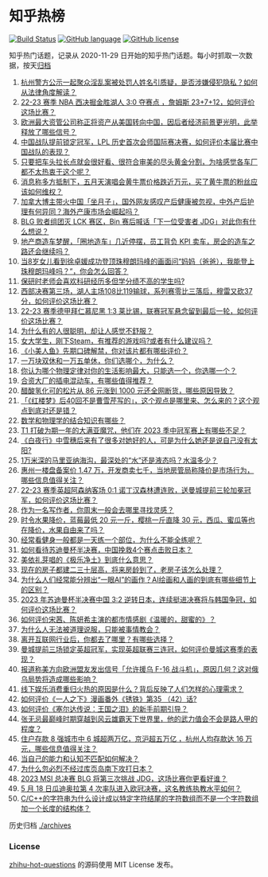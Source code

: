 # 知乎热榜
[![Build Status](https://github.com/ToWeLong/zhihu-hot-questions/workflows/CI/badge.svg)](https://github.com/ToWeLong/zhihu-hot-questions/actions)
[![GitHub language](https://img.shields.io/badge/language-golang-orange.svg)](https://golang.org/)
[![GitHub license](https://img.shields.io/github/license/ToWeLong/zhihu-hot-questions)](https://github.com/ToWeLong/zhihu-hot-questions/blob/main/LICENSE)

知乎热门话题，记录从 2020-11-29 日开始的知乎热门话题。每小时抓取一次数据，按天[归档](./archives)

<!-- BEGIN -->

1. [杭州警方公示一起聚众淫乱案被处罚人姓名引质疑，是否涉嫌侵犯隐私？如何从法律角度解读？](https://www.zhihu.com/question/602181559)
1. [22-23 赛季 NBA 西决掘金胜湖人 3:0 夺赛点 ，詹姆斯 23+7+12，如何评价这场比赛？](https://www.zhihu.com/question/602182408)
1. [欧洲最大资管公司称正将资产从美国转向中国，因后者经济前景更光明，此举释放了哪些信号？](https://www.zhihu.com/question/602056243)
1. [中国战队提前锁定冠军，LPL 历史首次会师国际赛决赛，如何评价本届比赛中国战队的表现？](https://www.zhihu.com/question/602131319)
1. [只要把车头拉长点就会很好看、很符合审美的尽头黄金分割，为啥感觉各车厂都不太热衷于这个呢？](https://www.zhihu.com/question/593501893)
1. [消息称多方抵制下，五月天演唱会黄牛票价格跌近万元，买了黄牛票的粉丝应该如何维权？](https://www.zhihu.com/question/601943204)
1. [加拿大博主带火中国「坐月子」，国外网友感叹产后健康被忽视，中外产后护理有何异同？海外产康市场会崛起吗？](https://www.zhihu.com/question/602093693)
1. [BLG 败者组团灭 LCK 赛区，Bin 赛后喊话「下一位受害者 JDG」对此你有什么想说？](https://www.zhihu.com/question/602137113)
1. [地产商造车梦醒，「圈地造车」几近停摆，员工背负 KPI 卖车，房企的造车之路还会继续吗？](https://www.zhihu.com/question/602183869)
1. [当8岁女儿看到徐卓媛成功登顶珠穆朗玛峰的画面问“妈妈（爸爸），我能登上珠穆朗玛峰吗？”，你会怎么回答？](https://www.zhihu.com/question/601230983)
1. [保研时老师会喜欢科研经历多但学分绩不高的学生吗?](https://www.zhihu.com/question/601069293)
1. [西部决赛第三场，湖人主场108比119输球，系列赛零比三落后，穆雷又砍37分，如何评价这场比赛？](https://www.zhihu.com/question/602193681)
1. [22-23 赛季德甲拜仁慕尼黑 1:3 莱比锡，联赛冠军悬念留到最后一轮，如何评价这场比赛？](https://www.zhihu.com/question/602150751)
1. [为什么有的人很聪明，却让人感觉不舒服？](https://www.zhihu.com/question/527001255)
1. [女大学生，刚下Steam，有推荐的游戏吗?或者有什么建议吗？](https://www.zhihu.com/question/586324918)
1. [《小美人鱼》先期口碑解禁，你对该片都有哪些评价？](https://www.zhihu.com/question/599947141)
1. [一万块双休和一万五单休，你们选哪个，为什么？](https://www.zhihu.com/question/399436444)
1. [你认为哪个物理定律对你的生活影响最大，只能选一个，你选哪一个？](https://www.zhihu.com/question/570415193)
1. [合资大厂的插电混动车，有哪些值得推荐？](https://www.zhihu.com/question/601715308)
1. [醋酸氢化可的松片从 86 元涨到 1000 元还全网断货，哪些原因导致？](https://www.zhihu.com/question/601956292)
1. [「《红楼梦》后40回不是曹雪芹写的」，这个观点是哪里来、怎么来的？这个观点到底对还是错？](https://www.zhihu.com/question/566595608)
1. [数学和物理学的结合知识有哪些？](https://www.zhihu.com/question/574211117)
1. [T1 打破为期一年的大满亚魔咒，他们在 2023 季中冠军赛上有哪些不足？](https://www.zhihu.com/question/602130085)
1. [《白夜行》中雪穗后来有了很多对她好的人，可是为什么她还是说自己没有太阳?](https://www.zhihu.com/question/459826042)
1. [1万米深的马里亚纳海沟，最深处的“水”还是液态吗？水温多少？](https://www.zhihu.com/question/601404211)
1. [惠州一楼盘备案价 1.47 万，开发商卖七千，当地房管局称降价是市场行为，哪些信息值得关注？](https://www.zhihu.com/question/602034551)
1. [22-23 赛季英超阿森纳客场 0:1 诺丁汉森林遭连败，送曼城提前三轮加冕冠军，如何评价这场比赛？](https://www.zhihu.com/question/602151403)
1. [作为一名写作者，你周末一般会去哪里寻找灵感？](https://www.zhihu.com/question/592775342)
1. [时令水果降价，蓝莓最低 20 元一斤，樱桃一斤直降 30 元，西瓜、蜜瓜等也在降价，水果自由来了吗？](https://www.zhihu.com/question/602034553)
1. [经常看健身一般都是一天练一个部位，为什么不能全练呢？](https://www.zhihu.com/question/39095086)
1. [如何看待苏迪曼杯半决赛，中国挽救4个赛点击败日本？](https://www.zhihu.com/question/602136410)
1. [美依礼芽唱的《极乐净土》到底什么意思？](https://www.zhihu.com/question/601044270)
1. [现在的房子都建二三十层高，将来房龄到了，老房子该怎么处理？](https://www.zhihu.com/question/440200131)
1. [为什么人们经常能分辨出“一眼AI”的画作？AI绘画和人画的到底有哪些细节上的区别？](https://www.zhihu.com/question/597129798)
1. [2023 年苏迪曼杯半决赛中国 3:2 逆转日本，连续挺进决赛将与韩国争冠，如何评价这场比赛？](https://www.zhihu.com/question/602150307)
1. [如何评价宋茜、陈妍希主演的都市情感剧《温暖的，甜蜜的》？](https://www.zhihu.com/question/598967467)
1. [为什么人无法被道理说服，只能被事情教会？](https://www.zhihu.com/question/599969580)
1. [离开互联网行业后，你都去了哪里？有哪些选择？](https://www.zhihu.com/question/601470242)
1. [曼城提前三场锁定英超冠军，实现英超联赛三连冠，如何评价曼城这赛季的表现？](https://www.zhihu.com/question/602185233)
1. [报道称美方向欧洲盟友发出信号「允许援乌 F-16 战斗机」，原因几何？这对俄乌局势将造成哪些影响？](https://www.zhihu.com/question/601915994)
1. [线下娱乐消费重归火热的原因是什么？背后反映了人们怎样的心理需求？](https://www.zhihu.com/question/601938935)
1. [如何评价《一人之下》漫画番外《锈铁》第35 （42）话?](https://www.zhihu.com/question/601993938)
1. [如何评价《塞尔达传说：王国之泪》的新手前期引导？](https://www.zhihu.com/question/600918185)
1. [张无忌最巅峰时期穿越到风云雄霸天下世界里，他的武力值会不会是路人甲的程度？](https://www.zhihu.com/question/601803122)
1. [住户存款 8 强城市中 6 城超两万亿，京沪超五万亿 ，杭州人均存款达 16 万元，哪些信息值得关注？](https://www.zhihu.com/question/602072912)
1. [当自己的能力和认知不匹配如何解决？](https://www.zhihu.com/question/601238615)
1. [为什么忽必烈不经过库页岛南下攻打日本？](https://www.zhihu.com/question/35856128)
1. [2023 MSI 总决赛 BLG 将第三次挑战 JDG，这场比赛你更看好谁？](https://www.zhihu.com/question/602131486)
1. [5 月 18 日瓜迪奥拉第 4 次率队进入欧冠决赛，这名教练执教水平如何？](https://www.zhihu.com/question/601735678)
1. [C/C++的字符串为什么设计成以特定字符结尾的字符数组而不是一个字符数组加一个长度的结构体？](https://www.zhihu.com/question/601875104)

<!-- END -->

历史归档 [./archives](./archives)


### License
[zhihu-hot-questions](https://github.com/towelong/zhihu-hot-questions) 的源码使用 MIT License 发布。